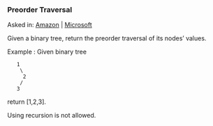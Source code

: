 ### Preorder Traversal

Asked in: [Amazon](#) | [Microsoft](#)

Given a binary tree, return the preorder traversal of its nodes’ values.

Example :
Given binary tree
```
   1
    \
     2
    /
   3
```
return [1,2,3].

Using recursion is not allowed.